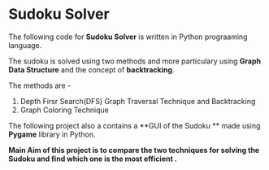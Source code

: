 # Sudoku Solver

The following code for **Sudoku  Solver** is written in Python prograaming language.

The sudoku is solved using two methods and more particulary using **Graph Data Structure** and the concept of **backtracking**.

The methods are - 
1. Depth Firsr Search(DFS) Graph Traversal Technique and Backtracking
2. Graph Coloring Technique

The following project also a contains a **GUI of the Sudoku ** made using **Pygame** library in Python.

**Main Aim of this project is to compare the two techniques for solving the Sudoku and find which one is the most efficient .**


